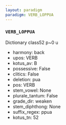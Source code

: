 ```yaml
---
layout: paradigm
paradigm: VERB_LOPPUA
---
```

### ` VERB_LOPPUA `

Dictionary class52 p~0 u
* harmony: back
* upos: VERB
* kotus_av: B
* possessive: False
* clitics: False
* deletion: pua
* pos: VERB
* stem_vowel: None
* plurale_tantum: False
* grade_dir: weaken
* stem_diphthong: None
* suffix_regex: ppua
* kotus_tn: 52
